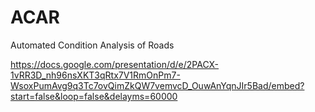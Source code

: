 # ACAR
Automated Condition Analysis of Roads

https://docs.google.com/presentation/d/e/2PACX-1vRR3D_nh96nsXKT3qRtx7V1RmOnPm7-WsoxPumAvg9q3Tc7ovQimZkQW7vemvcD_OuwAnYqnJIr5Bad/embed?start=false&loop=false&delayms=60000

  
